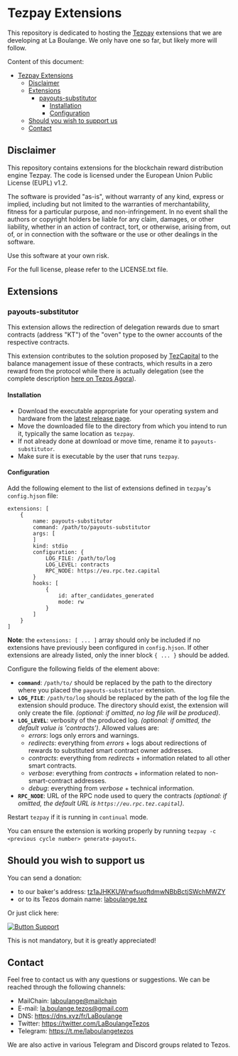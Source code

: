 # Tezpay Extensions 

This repository is dedicated to hosting the [Tezpay](https://github.com/tez-capital/tezpay/) extensions that we are developing at La Boulange. 
We only have one so far, but likely more will follow.

Content of this document:
- [Tezpay Extensions](#tezpay-extensions)
  * [Disclaimer](#disclaimer)
  * [Extensions](#extensions)
    + [payouts-substitutor](#payouts-substitutor)
      - [Installation](#installation)
      - [Configuration](#configuration)
  * [Should you wish to support us](#should-you-wish-to-support-us)
  * [Contact](#contact)

## Disclaimer

This repository contains extensions for the blockchain reward distribution engine Tezpay. The code is licensed under the European Union Public License (EUPL) v1.2.

The software is provided "as-is", without warranty of any kind, express or implied, including but not limited to the warranties of merchantability, fitness for a particular purpose, and non-infringement. In no event shall the authors or copyright holders be liable for any claim, damages, or other liability, whether in an action of contract, tort, or otherwise, arising from, out of, or in connection with the software or the use or other dealings in the software.

Use this software at your own risk. 

For the full license, please refer to the LICENSE.txt file.

## Extensions

### payouts-substitutor

This extension allows the redirection of delegation rewards due to smart contracts (address "KT") of the "oven" type to the owner accounts of the respective contracts.

This extension contributes to the solution proposed by [TezCapital](https://github.com/tez-capital) to the balance management issue of these contracts, which results in a zero reward from the protocol while there is actually delegation (see the complete description [here on Tezos Agora](https://forum.tezosagora.org/t/tez-capital-resolving-kt-delegator-payment-issues-in-paris/6256/1)).

#### Installation

- Download the executable appropriate for your operating system and hardware from the [latest release page](https://github.com/LaBoulange/tezpay-extensions/releases/latest).
- Move the downloaded file to the directory from which you intend to run it, typically the same location as `tezpay`.
- If not already done at download or move time, rename it to `payouts-substitutor`.
- Make sure it is executable by the user that runs `tezpay`.

#### Configuration

Add the following element to the list of extensions defined in `tezpay`'s `config.hjson` file:

    extensions: [
        {
            name: payouts-substitutor
            command: /path/to/payouts-substitutor
            args: [
            ]
            kind: stdio
            configuration: {
                LOG_FILE: /path/to/log
                LOG_LEVEL: contracts
                RPC_NODE: https://eu.rpc.tez.capital
            }
            hooks: [
                {
                    id: after_candidates_generated
                    mode: rw
                }
            ]
        }
    ]

**Note**: the `extensions: [ ... ]` array should only be included if no extensions have previously been configured in `config.hjson`. If other extensions are already listed, only the inner block `{ ... }` should be added.    

Configure the following fields of the element above:
- **`command`**: `/path/to/` should be replaced by the path to the directory where you placed the `payouts-substitutor` extension.
- **`LOG_FILE`**: `/path/to/log` should be replaced by the path of the log file the extension should produce. The directory should exist, the extension will only create the file. *(optional: if omitted, no log file will be produced)*.
- **`LOG_LEVEL`**: verbosity of the produced log. *(optional: if omitted, the default value is 'contracts')*. Allowed values are:
    - *errors*: logs only errors and warnings.
    - *redirects*: everything from *errors* + logs about redirections of rewards to substituted smart contract owner addresses.
    - *contracts*: everything from *redirects* + information related to all other smart contracts.
    - *verbose*: everything from *contracts* + information related to non-smart-contract addresses.
    - *debug*: everything from *verbose* + technical information.
- **`RPC_NODE`**: URL of the RPC node used to query the contracts *(optional: if omitted, the default URL is `https://eu.rpc.tez.capital`)*.

Restart `tezpay` if it is running in `continual` mode. 

You can ensure the extension is working properly by running `tezpay -c <previous cycle number> generate-payouts`.

## Should you wish to support us

You can send a donation:
- to our baker's address: [tz1aJHKKUWrwfsuoftdmwNBbBctjSWchMWZY](https://tzkt.io/tz1aJHKKUWrwfsuoftdmwNBbBctjSWchMWZY/schedule)
- or to its Tezos domain name: [laboulange.tez](https://tzkt.io/laboulange.tez/schedule)

Or just click here: 

[![Button Support]][Link Support] 

This is not mandatory, but it is greatly appreciated!

[Button Support]: https://img.shields.io/badge/Support_La_Boulange!_(5_XTZ)-007bff?style=for-the-badge
[Link Support]: https://tezos-share.stroep.nl/?id=tfLn0 'Support La Boulange (5 XTZ)'

## Contact

Feel free to contact us with any questions or suggestions. We can be reached through the following channels:
- MailChain: [laboulange@mailchain](https://app.mailchain.com/)
- E-mail: la.boulange.tezos@gmail.com
- DNS: https://dns.xyz/fr/LaBoulange
- Twitter: https://twitter.com/LaBoulangeTezos
- Telegram: https://t.me/laboulangetezos

We are also active in various Telegram and Discord groups related to Tezos.
